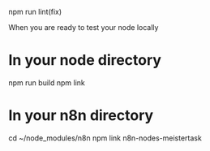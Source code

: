 npm run lint(fix)

When you are ready to test your node locally

# In your node directory

npm run build
npm link

# In your n8n directory

cd ~/node_modules/n8n
npm link n8n-nodes-meistertask
